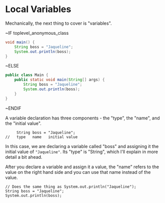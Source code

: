 # Local Variables

Mechanically, the next thing to cover is "variables".

~IF toplevel_anonymous_class

```java
void main() {
    String boss = "Jaqueline";
    System.out.println(boss);
}
```

~ELSE

```java
public class Main {
    public static void main(String[] args) {
        String boss = "Jaqueline";
        System.out.println(boss);
    }
}
```

~ENDIF

A variable declaration has three components - the "type", the "name", and the "initial value".

```java,no_run
     String boss = "Jaqueline";
//   type   name   initial value
```

In this case, we are declaring a variable called "boss" and assigning it the initial value
of `"Jaqueline"`. Its "type" is "String", which I'll explain in more detail a bit ahead.

After you declare a variable and assign it a value, the "name" refers to the value on the right
hand side and you can use that name instead of the value.

```java,no_run
// Does the same thing as System.out.println("Jaqueline");
String boss = "Jaqueline";
System.out.println(boss);
```
